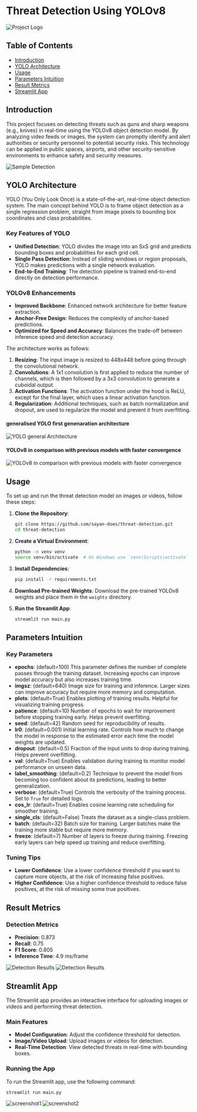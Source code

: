 # Threat Detection Using YOLOv8

![Project Logo](path/to/logo.png)

## Table of Contents

- [Introduction](#introduction)
- [YOLO Architecture](#yolo-architecture)
- [Usage](#usage)
- [Parameters Intuition](#parameters-intuition)
- [Result Metrics](#result-metrics)
- [Streamlit App](#streamlit-app)

## Introduction

This project focuses on detecting threats such as guns and sharp weapons (e.g., knives) in real-time using the YOLOv8 object detection model. By analyzing video feeds or images, the system can promptly identify and alert authorities or security personnel to potential security risks. This technology can be applied in public spaces, airports, and other security-sensitive environments to enhance safety and security measures.

![Sample Detection](detected_image.jpg)

## YOLO Architecture

YOLO (You Only Look Once) is a state-of-the-art, real-time object detection system. The main concept behind YOLO is to frame object detection as a single regression problem, straight from image pixels to bounding box coordinates and class probabilities.

### Key Features of YOLO

- **Unified Detection**: YOLO divides the image into an SxS grid and predicts bounding boxes and probabilities for each grid cell.
- **Single Pass Detection**: Instead of sliding windows or region proposals, YOLO makes predictions with a single network evaluation.
- **End-to-End Training**: The detection pipeline is trained end-to-end directly on detection performance.

### YOLOv8 Enhancements

- **Improved Backbone**: Enhanced network architecture for better feature extraction.
- **Anchor-Free Design**: Reduces the complexity of anchor-based predictions.
- **Optimized for Speed and Accuracy**: Balances the trade-off between inference speed and detection accuracy.

The architecture works as follows:

1. **Resizing**: The input image is resized to 448x448 before going through the convolutional network.
2. **Convolutions**: A 1x1 convolution is first applied to reduce the number of channels, which is then followed by a 3x3 convolution to generate a cuboidal output.
3. **Activation Functions**: The activation function under the hood is ReLU, except for the final layer, which uses a linear activation function.
4. **Regularization**: Additional techniques, such as batch normalization and dropout, are used to regularize the model and prevent it from overfitting.

#### generalised YOLO first genenaration architecture
![YOLO general Architecture](yolo_architecture.jpg)
#### YOLOv8 in comparison with previous models with faster convergence
![YOLOv8 in comparison with previous models with faster convergence](convergence.jpg)

## Usage

To set up and run the threat detection model on images or videos, follow these steps:

1. **Clone the Repository**:
    ```bash
    git clone https://github.com/sayan-does/threat-detection.git
    cd threat-detection
    ```

2. **Create a Virtual Environment**:
    ```bash
    python -m venv venv
    source venv/bin/activate  # On Windows use `venv\Scripts\activate`
    ```

3. **Install Dependencies**:
    ```bash
    pip install -r requirements.txt
    ```

4. **Download Pre-trained Weights**:
    Download the pre-trained YOLOv8 weights and place them in the `weights` directory.

5. **Run the Streamlit App**:
    ```bash
    streamlit run main.py
    ```

## Parameters Intuition

### Key Parameters

- **epochs**: (default=100) This parameter defines the number of complete passes through the training dataset. Increasing epochs can improve model accuracy but also increases training time.
- **imgsz**: (default=640) Image size for training and inference. Larger sizes can improve accuracy but require more memory and computation.
- **plots**: (default=True) Enables plotting of training results. Helpful for visualizing training progress.
- **patience**: (default=10) Number of epochs to wait for improvement before stopping training early. Helps prevent overfitting.
- **seed**: (default=42) Random seed for reproducibility of results.
- **lr0**: (default=0.001) Initial learning rate. Controls how much to change the model in response to the estimated error each time the model weights are updated.
- **dropout**: (default=0.5) Fraction of the input units to drop during training. Helps prevent overfitting.
- **val**: (default=True) Enables validation during training to monitor model performance on unseen data.
- **label_smoothing**: (default=0.2) Technique to prevent the model from becoming too confident about its predictions, leading to better generalization.
- **verbose**: (default=True) Controls the verbosity of the training process. Set to `True` for detailed logs.
- **cos_lr**: (default=True) Enables cosine learning rate scheduling for smoother training.
- **single_cls**: (default=False) Treats the dataset as a single-class problem.
- **batch**: (default=32) Batch size for training. Larger batches make the training more stable but require more memory.
- **freeze**: (default=7) Number of layers to freeze during training. Freezing early layers can help speed up training and reduce overfitting.

### Tuning Tips

- **Lower Confidence**: Use a lower confidence threshold if you want to capture more objects, at the risk of increasing false positives.
- **Higher Confidence**: Use a higher confidence threshold to reduce false positives, at the risk of missing some true positives.

## Result Metrics

### Detection Metrics

- **Precision**: 0.873
- **Recall**: 0.75
- **F1 Score**: 0.805
- **Inference Time**: 4.9 ms/frame

![Detection Results](metrics_threat.jpg)
![Detection Results](conf_mat_threat.jpg)

## Streamlit App

The Streamlit app provides an interactive interface for uploading images or videos and performing threat detection.

### Main Features

- **Model Configuration**: Adjust the confidence threshold for detection.
- **Image/Video Upload**: Upload images or videos for detection.
- **Real-Time Detection**: View detected threats in real-time with bounding boxes.

### Running the App

To run the Streamlit app, use the following command:

```bash
streamlit run main.py
```
![screenshot1](screenshot1.png)
![screenshot2](screenshot2.png)
